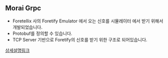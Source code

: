## Morai Grpc 

* Foretellix 사의 Foretify Emulator 에서 오는 신호를 시뮬레이터 에서 받기 위해서 개발되었습니다. 
* Protobuf를 정의할 수 있습니다. 
* TCP Server 기반으로 Foretify의 신호를 받기 위한 구조로 되어있습니다. 

[상세설명링크](https://morai.atlassian.net/wiki/spaces/~439667232/pages/774373570/Morai+Grpc+-+readme)